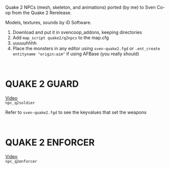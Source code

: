 Quake 2 NPCs (mesh, skeleton, and animations) ported (by me) to Sven Co-op from the Quake 2 Rerelease.  

Models, textures, sounds by iD Software.  


1) Download and put it in svencoop_addons, keeping directories
2) Add `map_script quake2/q2npcs` to the map.cfg
3) uuuuuhhhh
4) Place the monsters in any editor using `sven-quake2.fgd` or `.ent_create entityname "origin:aim"` if using AFBase (you really should)

<BR>


# QUAKE 2 GUARD #  
[Video](https://youtu.be/-_un4iP4fSQ?si=OQuB892iQe9vUACN)  
`npc_q2soldier`  

Refer to `sven-quake2.fgd` to see the keyvalues that set the weapons  


<BR>


# QUAKE 2 ENFORCER #  
[Video](TBD)  
`npc_q2enforcer`  


<BR>
